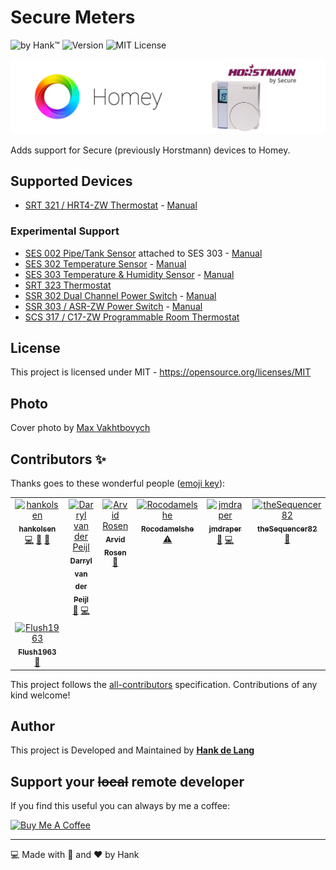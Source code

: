 # Secure Meters
![by Hank™](https://img.shields.io/badge/by-Hank%E2%84%A2-blue) ![Version](https://img.shields.io/github/v/release/hankolsen/com.securemeters.horstmann?style=flat-square) ![MIT License](https://img.shields.io/badge/license-MIT-blue)

![Github Banner](.github/img/banner.jpg)

Adds support for Secure (previously Horstmann) devices to Homey.

## Supported Devices
- [SRT 321 / HRT4-ZW Thermostat](https://products.z-wavealliance.org/products/1563) - [Manual](https://products.z-wavealliance.org/ProductManual/File?folder=&filename=MarketCertificationFiles/1563/SRT321%20User%20MAnual.pdf)

### Experimental Support
- [SES 002 Pipe/Tank Sensor](http://z-wavelab.com/index.php?route=product/product&product_id=532) attached to SES 303 - [Manual](http://z-wavelab.com/image/catalog/PDF/SES002%20SES003.pdf)
- [SES 302 Temperature Sensor](https://products.z-wavealliance.org/products/1240) - [Manual](https://products.z-wavealliance.org/ProductManual/File?folder=&filename=MarketCertificationFiles/1240/SES%20302%20and%20303%20TH%20Sensors%20User%20Installation%20Manual,%20(Secure%20Controls%20UK%20Ltd)%20BGX501-923-R02.pdf)
- [SES 303 Temperature & Humidity Sensor](https://products.z-wavealliance.org/products/1175) - [Manual](https://products.z-wavealliance.org/ProductManual/File?folder=&filename=MarketCertificationFiles/1240/SES%20302%20and%20303%20TH%20Sensors%20User%20Installation%20Manual,%20(Secure%20Controls%20UK%20Ltd)%20BGX501-923-R02.pdf)
- [SRT 323 Thermostat](https://products.z-wavealliance.org/products/1241)
- [SSR 302 Dual Channel Power Switch](https://products.z-wavealliance.org/products/1619) - [Manual](https://products.z-wavealliance.org/ProductManual/File?folder=&filename=MarketCertificationFiles/1619/SSR%20302%20User%20Manual.pdf)
- [SSR 303 / ASR-ZW Power Switch](https://products.z-wavealliance.org/products/1618) - [Manual](https://products.z-wavealliance.org/ProductManual/File?folder=&filename=MarketCertificationFiles/1618/SSR%20303%20User%20Manual.pdf)
- [SCS 317 / C17-ZW Programmable Room Thermostat](https://products.z-wavealliance.org/products/864)


## License
This project is licensed under MIT - https://opensource.org/licenses/MIT

## Photo
Cover photo by [Max Vakhtbovych](https://www.pexels.com/photo/cozy-living-room-with-comfortable-sofa-and-minimalist-furniture-6283961/)

## Contributors ✨

Thanks goes to these wonderful people ([emoji key](https://allcontributors.org/docs/en/emoji-key)):

<!-- ALL-CONTRIBUTORS-LIST:START - Do not remove or modify this section -->
<!-- prettier-ignore-start -->
<!-- markdownlint-disable -->
<table>
  <tbody>
    <tr>
      <td align="center" valign="top" width="14.28%"><a href="https://github.com/hankolsen"><img src="https://avatars.githubusercontent.com/u/1008390?v=4?s=100" width="100px;" alt="hankolsen"/><br /><sub><b>hankolsen</b></sub></a><br /><a href="https://github.com/hankolsen/com.securemeters.horstmann/commits?author=hankolsen" title="Code">💻</a> <a href="#design-hankolsen" title="Design">🎨</a> <a href="#ideas-hankolsen" title="Ideas, Planning, & Feedback">🤔</a></td>
      <td align="center" valign="top" width="14.28%"><a href="https://www.splitbrain.com"><img src="https://avatars.githubusercontent.com/u/11892641?v=4?s=100" width="100px;" alt="Darryl van der Peijl"/><br /><sub><b>Darryl van der Peijl</b></sub></a><br /><a href="https://github.com/hankolsen/com.securemeters.horstmann/issues?q=author%3ADarrylvanderPeijl" title="Bug reports">🐛</a> <a href="https://github.com/hankolsen/com.securemeters.horstmann/commits?author=DarrylvanderPeijl" title="Code">💻</a></td>
      <td align="center" valign="top" width="14.28%"><a href="https://github.com/arvid-r"><img src="https://avatars.githubusercontent.com/u/2465432?v=4?s=100" width="100px;" alt="Arvid Rosen"/><br /><sub><b>Arvid Rosen</b></sub></a><br /><a href="https://github.com/hankolsen/com.securemeters.horstmann/issues?q=author%3Aarvid-r" title="Bug reports">🐛</a></td>
      <td align="center" valign="top" width="14.28%"><a href="https://github.com/Rocodamelshe"><img src="https://avatars.githubusercontent.com/u/19249884?v=4?s=100" width="100px;" alt="Rocodamelshe"/><br /><sub><b>Rocodamelshe</b></sub></a><br /><a href="https://github.com/hankolsen/com.securemeters.horstmann/commits?author=Rocodamelshe" title="Tests">⚠️</a></td>
      <td align="center" valign="top" width="14.28%"><a href="https://github.com/jmdraper"><img src="https://avatars.githubusercontent.com/u/20240325?v=4?s=100" width="100px;" alt="jmdraper"/><br /><sub><b>jmdraper</b></sub></a><br /><a href="#ideas-jmdraper" title="Ideas, Planning, & Feedback">🤔</a> <a href="https://github.com/hankolsen/com.securemeters.horstmann/commits?author=jmdraper" title="Code">💻</a></td>
      <td align="center" valign="top" width="14.28%"><a href="https://github.com/theSequencer82"><img src="https://avatars.githubusercontent.com/u/34631732?v=4?s=100" width="100px;" alt="theSequencer82"/><br /><sub><b>theSequencer82</b></sub></a><br /><a href="#ideas-theSequencer82" title="Ideas, Planning, & Feedback">🤔</a></td>
      <td align="center" valign="top" width="14.28%"><a href="https://github.com/SPAeotec"><img src="https://avatars.githubusercontent.com/u/62385464?v=4?s=100" width="100px;" alt="SPAeotec"/><br /><sub><b>SPAeotec</b></sub></a><br /><a href="https://github.com/hankolsen/com.securemeters.horstmann/issues?q=author%3ASPAeotec" title="Bug reports">🐛</a></td>
    </tr>
    <tr>
      <td align="center" valign="top" width="14.28%"><a href="https://github.com/Flush1963"><img src="https://avatars.githubusercontent.com/u/117358003?v=4?s=100" width="100px;" alt="Flush1963"/><br /><sub><b>Flush1963</b></sub></a><br /><a href="#ideas-Flush1963" title="Ideas, Planning, & Feedback">🤔</a></td>
    </tr>
  </tbody>
</table>

<!-- markdownlint-restore -->
<!-- prettier-ignore-end -->

<!-- ALL-CONTRIBUTORS-LIST:END -->

This project follows the [all-contributors](https://github.com/all-contributors/all-contributors) specification. Contributions of any kind welcome!

## Author
This project is Developed and Maintained by **[Hank de Lang](https://github.com/hankolsen)**

## Support your ~~local~~ remote developer
If you find this useful you can always by me a coffee:

<a href="https://www.buymeacoffee.com/hankIV" target="_blank"><img src="https://cdn.buymeacoffee.com/buttons/v2/default-blue.png" alt="Buy Me A Coffee" style="height: 41px !important;width: 174px !important;" ></a>

---

:computer: Made with :metal: and :heart: by Hank 
